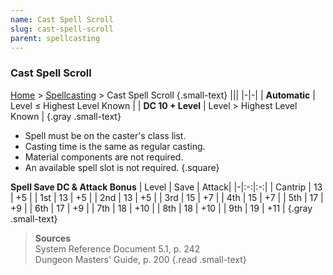 ```yaml
---
name: Cast Spell Scroll
slug: cast-spell-scroll
parent: spellcasting
---
```

### Cast Spell Scroll
[Home](dm-operations-center) > [Spellcasting](spellcasting) > Cast Spell Scroll {.small-text}
|||
|-|-|
| **Automatic** | Level ≤ Highest Level Known |
| **DC 10 + Level** | Level > Highest Level Known |
{.gray .small-text}

- Spell must be on the caster's class list.
- Casting time is the same as regular casting.
- Material components are not required.
- An available spell slot is not required.
{.square}

**Spell Save DC & Attack Bonus**
| Level | Save | Attack|
|-|:-:|:-:|
| Cantrip | 13 | +5 |
| 1st     | 13 | +5 |
| 2nd     | 13 | +5 |
| 3rd     | 15 | +7 |
| 4th     | 15 | +7 |
| 5th     | 17 | +9 |
| 6th     | 17 | +9 |
| 7th     | 18 | +10 |
| 8th     | 18 | +10 |
| 9th     | 19 | +11 |
{.gray .small-text}

> **Sources** <br/>
> System Reference Document 5.1, p. 242<br/>
> Dungeon Masters' Guide, p. 200
{.read .small-text}
